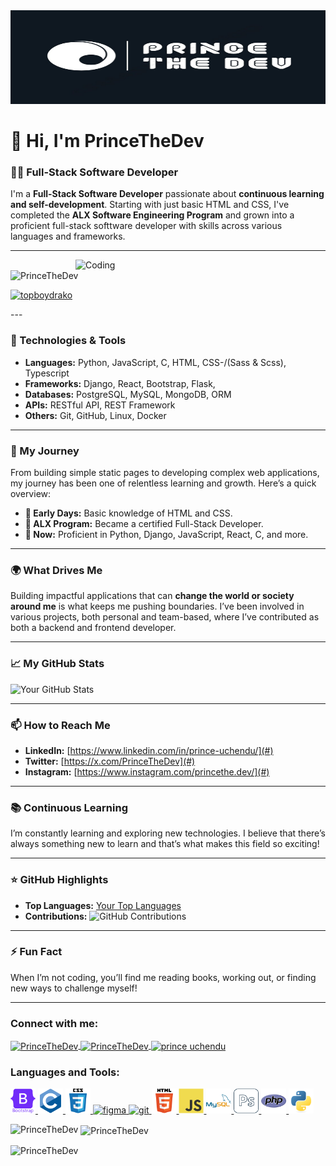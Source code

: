 <div align="center">
  <img src="./Princethedev.jpg" alt="Banner Image" width="100%", height="150px">
</div>

# 👋 Hi, I'm PrinceTheDev

### **👨‍💻 Full-Stack Software Developer**

I'm a **Full-Stack Software Developer** passionate about **continuous learning and self-development**. Starting with just basic HTML and CSS, I've completed the **ALX Software Engineering Program** and grown into a proficient full-stack softtware developer with skills across various languages and frameworks.

---
<img align="right" alt="Coding" width="400" src="https://repository-images.githubusercontent.com/462900780/0a10af70-6cbf-46df-9071-0ff586a3b1d6"/>

<p align="left">
  <img src="https://komarev.com/ghpvc/?username=PrinceTheDev&label=Profile%20views&color=0e75b6&style=flat" alt="PrinceTheDev" />
</p>

<p align="left">
  <a href="https://twitter.com/topboydrako" target="blank">
    <img src="https://img.shields.io/twitter/follow/PrinceTheDev?logo=twitter&style=for-the-badge" alt="topboydrako" />
  </a>
</p>
---

### **🔧 Technologies & Tools**

- **Languages:** Python, JavaScript, C, HTML, CSS-/(Sass & Scss), Typescript
- **Frameworks:** Django, React, Bootstrap, Flask, 
- **Databases:** PostgreSQL, MySQL, MongoDB, ORM
- **APIs:** RESTful API, REST Framework
- **Others:** Git, GitHub, Linux, Docker

---

### **🚀 My Journey**

From building simple static pages to developing complex web applications, my journey has been one of relentless learning and growth. Here’s a quick overview:

- **🔹 Early Days:** Basic knowledge of HTML and CSS.
- **🔹 ALX Program:** Became a certified Full-Stack Developer.
- **🔹 Now:** Proficient in Python, Django, JavaScript, React, C, and more.

---

### **🌍 What Drives Me**

Building impactful applications that can **change the world or society around me** is what keeps me pushing boundaries. I’ve been involved in various projects, both personal and team-based, where I’ve contributed as both a backend and frontend developer.

---

### **📈 My GitHub Stats**

![Your GitHub Stats](https://github-readme-stats.vercel.app/api?username=PrinceTheDev&show_icons=true&theme=radical)

---

<!-- ### **💼 My Projects**

  Here are a few projects that showcase my skills:

  **[Project Name](#)** - Description of what the project is, technologies used, and your role.
- **[Project Name](#)** - Description of what the project is, technologies used, and your role.
- **[Project Name](#)** - Description of what the project is, technologies used, and your role.
---
-->


### **📫 How to Reach Me**

- **LinkedIn:** [https://www.linkedin.com/in/prince-uchendu/](#)
- **Twitter:** [https://x.com/PrinceTheDev](#)
- **Instagram:** [https://www.instagram.com/princethe.dev/](#) 

---

### **📚 Continuous Learning**

I’m constantly learning and exploring new technologies. I believe that there’s always something new to learn and that’s what makes this field so exciting!

---

### **⭐️ GitHub Highlights**

- **Top Languages:** [Your Top Languages](https://github-readme-stats.vercel.app/api/top-langs/?username=PrinceTheDev&layout=compact&theme=radical)
- **Contributions:** ![GitHub Contributions](https://github-readme-streak-stats.herokuapp.com/?user=PrinceTheDev&theme=radical)

---

### **⚡ Fun Fact**

When I’m not coding, you’ll find me reading books, working out, or finding new ways to challenge myself!

---
<h3 align="left">Connect with me:</h3>
<p align="left">
  <a href="https://twitter.com/topboydrako" target="blank">
    <img align="center" src="https://raw.githubusercontent.com/rahuldkjain/github-profile-readme-generator/master/src/images/icons/Social/twitter.svg" alt="PrinceTheDev" height="30" width="40" />
  </a>
  <a href="https://instagram.com/topboydrako" target="blank">
    <img align="center" src="https://raw.githubusercontent.com/rahuldkjain/github-profile-readme-generator/master/src/images/icons/Social/instagram.svg" alt="PrinceTheDev" height="30" width="40" />
  </a>
  <a href="https://www.behance.net/princeuchendu" target="blank">
    <img align="center" src="https://raw.githubusercontent.com/rahuldkjain/github-profile-readme-generator/master/src/images/icons/Social/behance.svg" alt="prince uchendu" height="30" width="40" />
  </a>
</p>

<h3 align="left">Languages and Tools:</h3>
<p align="left">
  <a href="https://getbootstrap.com" target="_blank" rel="noreferrer">
    <img src="https://raw.githubusercontent.com/devicons/devicon/master/icons/bootstrap/bootstrap-plain-wordmark.svg" alt="bootstrap" width="40" height="40"/>
  </a>
  <a href="https://www.cprogramming.com/" target="_blank" rel="noreferrer">
    <img src="https://raw.githubusercontent.com/devicons/devicon/master/icons/c/c-original.svg" alt="c" width="40" height="40"/>
  </a>
  <a href="https://www.w3schools.com/css/" target="_blank" rel="noreferrer">
    <img src="https://raw.githubusercontent.com/devicons/devicon/master/icons/css3/css3-original-wordmark.svg" alt="css3" width="40" height="40"/>
  </a>
  <a href="https://www.figma.com/" target="_blank" rel="noreferrer">
    <img src="https://www.vectorlogo.zone/logos/figma/figma-icon.svg" alt="figma" width="40" height="40"/>
  </a>
  <a href="https://git-scm.com/" target="_blank" rel="noreferrer">
    <img src="https://www.vectorlogo.zone/logos/git-scm/git-scm-icon.svg" alt="git" width="40" height="40"/>
  </a>
  <a href="https://www.w3.org/html/" target="_blank" rel="noreferrer">
    <img src="https://raw.githubusercontent.com/devicons/devicon/master/icons/html5/html5-original-wordmark.svg" alt="html5" width="40" height="40"/>
  </a>
  <a href="https://developer.mozilla.org/en-US/docs/Web/JavaScript" target="_blank" rel="noreferrer">
    <img src="https://raw.githubusercontent.com/devicons/devicon/master/icons/javascript/javascript-original.svg" alt="javascript" width="40" height="40"/>
  </a>
  <a href="https://www.mysql.com/" target="_blank" rel="noreferrer">
    <img src="https://raw.githubusercontent.com/devicons/devicon/master/icons/mysql/mysql-original-wordmark.svg" alt="mysql" width="40" height="40"/>
  </a>
  <a href="https://www.photoshop.com/en" target="_blank" rel="noreferrer">
    <img src="https://raw.githubusercontent.com/devicons/devicon/master/icons/photoshop/photoshop-line.svg" alt="photoshop" width="40" height="40"/>
  </a>
  <a href="https://www.php.net" target="_blank" rel="noreferrer">
    <img src="https://raw.githubusercontent.com/devicons/devicon/master/icons/php/php-original.svg" alt="php" width="40" height="40"/>
  </a>
  <a href="https://www.python.org" target="_blank" rel="noreferrer">
    <img src="https://raw.githubusercontent.com/devicons/devicon/master/icons/python/python-original.svg" alt="python" width="40" height="40"/>
  </a>
</p>

<p>
  <img align="left" src="https://github-readme-stats.vercel.app/api/top-langs?username=PrinceTheDev&show_icons=true&locale=en&layout=compact" alt="PrinceTheDev" />
</p>

<p>
  &nbsp;<img align="center" src="https://github-readme-stats.vercel.app/api?username=PrinceTheDev&show_icons=true&locale=en" alt="PrinceTheDev" />
</p>

<p>
  <img align="center" src="https://github-readme-streak-stats.herokuapp.com/?user=PrinceTheDev&" alt="PrinceTheDev" />
</p>
